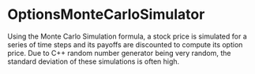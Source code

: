 # OptionsMonteCarloSimulator
Using the Monte Carlo Simulation formula, a stock price is simulated for a series of time steps and its payoffs are discounted to compute its option price. Due to C++ random number generator being very random, the standard deviation of these simulations is often high.
